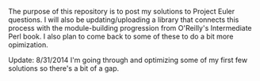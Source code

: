 The purpose of this repository is to post my solutions to Project Euler questions. I will also be updating/uploading a library that connects this process with the module-building progression from O'Reilly's Intermediate Perl book. I also plan to come back to some of these to do a bit more opimization. 

Update: 8/31/2014
I'm going through and optimizing some of my first few solutions so there's a bit of a gap. 
